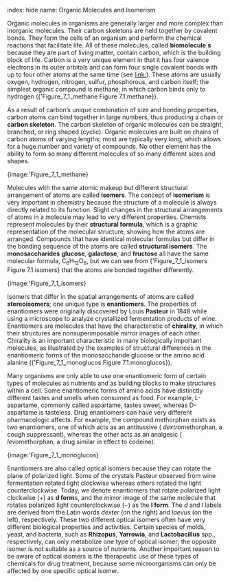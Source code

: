 index: hide
name: Organic Molecules and Isomerism

Organic molecules in organisms are generally larger and more complex than inorganic molecules. Their carbon skeletons are held together by covalent bonds. They form the cells of an organism and perform the chemical reactions that facilitate life. All of these molecules, called  **biomolecule** **s** because they are part of living matter, contain carbon, which is the building block of life. Carbon is a very unique element in that it has four valence electrons in its outer orbitals and can form four single covalent bonds with up to four other atoms at the same time (see <link:>). These atoms are usually oxygen, hydrogen, nitrogen, sulfur, phosphorous, and carbon itself; the simplest organic compound is methane, in which carbon binds only to hydrogen ({'Figure_7_1_methane Figure 7.1.methane}).

As a result of carbon’s unique combination of size and bonding properties, carbon atoms can bind together in large numbers, thus producing a chain or  **carbon skeleton**. The carbon skeleton of organic molecules can be straight, branched, or ring shaped (cyclic). Organic molecules are built on chains of carbon atoms of varying lengths; most are typically very long, which allows for a huge number and variety of compounds. No other element has the ability to form so many different molecules of so many different sizes and shapes.


{image:'Figure_7_1_methane}
        

Molecules with the same atomic makeup but different structural arrangement of atoms are called  **isomers**. The concept of  **isomerism** is very important in chemistry because the structure of a molecule is always directly related to its function. Slight changes in the structural arrangements of atoms in a molecule may lead to very different properties. Chemists represent molecules by their  **structural formula**, which is a graphic representation of the molecular structure, showing how the atoms are arranged. Compounds that have identical molecular formulas but differ in the bonding sequence of the atoms are called  **structural isomers**. The  **monosaccharides** **glucose**,  **galactose**, and  **fructose** all have the same molecular formula, C<sub>6</sub>H<sub>12</sub>O<sub>6</sub>, but we can see from {'Figure_7_1_isomers Figure 7.1.isomers} that the atoms are bonded together differently.


{image:'Figure_7_1_isomers}
        

Isomers that differ in the spatial arrangements of atoms are called  **stereoisomers**; one unique type is  **enantiomers**. The properties of enantiomers were originally discovered by Louis  **Pasteur** in 1848 while using a microscope to analyze crystallized fermentation products of wine. Enantiomers are molecules that have the characteristic of  **chirality**, in which their structures are nonsuperimposable mirror images of each other. Chirality is an important characteristic in many biologically important molecules, as illustrated by the examples of structural differences in the enantiomeric forms of the monosaccharide glucose or the amino acid alanine ({'Figure_7_1_monoglucos Figure 7.1.monoglucos}).

Many organisms are only able to use one enantiomeric form of certain types of molecules as nutrients and as building blocks to make structures within a cell. Some enantiomeric forms of amino acids have distinctly different tastes and smells when consumed as food. For example, L-aspartame, commonly called aspartame, tastes sweet, whereas D-aspartame is tasteless. Drug enantiomers can have very different pharmacologic affects. For example, the compound methorphan exists as two enantiomers, one of which acts as an antitussive ( *dextro*methorphan, a cough suppressant), whereas the other acts as an analgesic ( *levo*methorphan, a drug similar in effect to codeine).


{image:'Figure_7_1_monoglucos}
        

Enantiomers are also called optical isomers because they can rotate the plane of polarized light. Some of the crystals Pasteur observed from wine fermentation rotated light clockwise whereas others rotated the light counterclockwise. Today, we denote enantiomers that rotate polarized light clockwise (+) as  **d form**s, and the mirror image of the same molecule that rotates polarized light counterclockwise (−) as the  **l form**. The  *d* and  *l* labels are derived from the Latin words  *dexter* (on the right) and  *laevus* (on the left), respectively. These two different optical isomers often have very different biological properties and activities. Certain species of molds, yeast, and bacteria, such as  **Rhizopus**,  **Yarrowia**, and  **Lactobacillus** spp., respectively, can only metabolize one type of optical isomer; the opposite isomer is not suitable as a source of nutrients. Another important reason to be aware of optical isomers is the therapeutic use of these types of chemicals for drug treatment, because some microorganisms can only be affected by one specific optical isomer.
